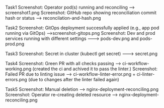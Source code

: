 Task1 
Screenshot: Operator pod(s) running and reconciling --> screenshot1.png
Screenshot: GitHub repo showing reconciliation commit hash or status --> reconcilation-and-hash.png

Task2
Screenshot: GitOps deployment successfully applied (e.g., app pod running via GitOps) -->screenshot-gitops.png
Screenshot: Dev and prod services running with different settings ---> pods-dev.png and pods-prod.png

Task3
Screenshot: Secret in cluster (kubectl get secret) ---> secret.png

Task4
Screenshot: Green PR with all checks passing --> ci-workflow-working.png (created the ci and achived it to pass the linter.)
Screenshot: Failed PR due to linting issue --> ci-workflow-linter-error.png + ci-linter-errors.png (due to changes after the linter failed again)

Task5
Screenshot: Manual deletion --> nginx-deployment-reconciling.png
Screenshot: Operator re-creating deleted resource --> nginx-deployment-reconciling.png